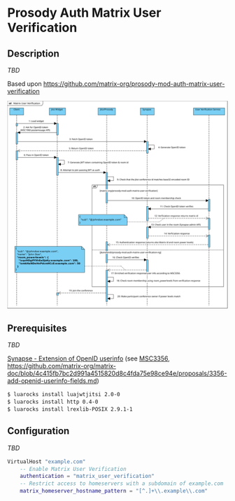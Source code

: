 # Prosody Auth Matrix User Verification

## Description

_TBD_

Based upon https://github.com/matrix-org/prosody-mod-auth-matrix-user-verification

![](sequence.svg) 

## Prerequisites

_TBD_

[Synapse - Extension of OpenID userinfo](https://github.com/matrix-org/synapse/pull/10384) (see [MSC3356](https://github.com/matrix-org/matrix-doc/pull/3356), https://github.com/matrix-org/matrix-doc/blob/4c415fb7bc2d991a4515820d8c4fda75e98ce94e/proposals/3356-add-openid-userinfo-fields.md)



```bash
$ luarocks install luajwtjitsi 2.0-0
$ luarocks install http 0.4-0
$ luarocks install lrexlib-POSIX 2.9.1-1
```

## Configuration

_TBD_

```lua
VirtualHost "example.com"
    -- Enable Matrix User Verification
    authentication = "matrix_user_verification"
    -- Restrict access to homeservers with a subdomain of example.com
    matrix_homeserver_hostname_pattern = "[^.]+\\.example\\.com"
```
